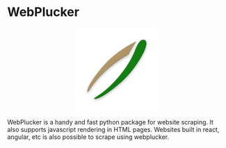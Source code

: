 # WebPlucker
<p align="center">
<img title="WebPlucker"  alt="WebPlucker" src="https://raw.githubusercontent.com/shivjeetbhullar/webplucker/main/ic_launcher.png"> 
</p>
WebPlucker is a handy and fast python package for website scraping. It also supports javascript rendering in HTML pages.
Websites built in react, angular, etc is also possible to scrape using webplucker.


